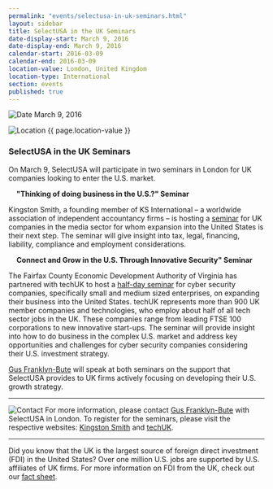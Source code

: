 ```yaml
---
permalink: "events/selectusa-in-uk-seminars.html"
layout: sidebar
title: SelectUSA in the UK Seminars
date-display-start: March 9, 2016
date-display-end: March 9, 2016
calendar-start: 2016-03-09
calendar-end: 2016-03-09
location-value: London, United Kingdom
location-type: International
section: events
published: true
---
```



![Date](https://google.github.io/material-design-icons/action/svg/design/ic_event_24px.svg "Date") March 9, 2016

![Location](http://google.github.io/material-design-icons/social/svg/design/ic_location_city_24px.svg "Location") {{ page.location-value }}

### SelectUSA in the UK Seminars

On March 9, SelectUSA will participate in two seminars in London for UK companies looking to enter the U.S. market. 

&nbsp;
&nbsp;
**"Thinking of doing business in the U.S.?" Seminar**

Kingston Smith, a founding member of KS International – a worldwide association of independent accountancy firms – is hosting a [seminar](http://www.kingstonsmithw1.co.uk/event/thinking-of-doing-business-in-the-us/) for UK companies in the media sector for whom expansion into the United States is their next step. The seminar will give insight into tax, legal, financing, liability, compliance and employment considerations.

&nbsp;
&nbsp;
**Connect and Grow in the U.S. Through Innovative Security" Seminar**

The Fairfax County Economic Development Authority of Virginia has partnered with techUK to host a [half-day seminar](http://www.techuk.org/events/seminar/item/7180-connect-and-grow-in-the-us-through-innovative-security) for cyber security companies, specifically small and medium sized enterprises, on expanding their business into the United States. techUK represents more than 900 UK member companies and technologies, who employ about half of all tech sector jobs in the UK. These companies range from leading FTSE 100 corporations to new innovative start-ups. The seminar will provide insight into how to do business in the complex U.S. market and address key opportunities and challenges for cyber security companies considering their U.S. investment strategy.

[Gus Franklyn-Bute](mailto:gus.franklynbute@trade.gov?Subject=SelectUSA%20in%20the%20UK%20Seminars%20Inquiry) will speak at both seminars on the support that SelectUSA provides to UK firms actively focusing on developing their U.S. growth strategy.

---

![Contact](https://google.github.io/material-design-icons/action/svg/design/ic_question_answer_24px.svg "Contact") For more information, please contact [Gus Franklyn-Bute](mailto:gus.franklynbute@trade.gov?Subject=SelectUSA%20in%20the%20UK%20Seminars%20Inquiry) with SelectUSA in London. To register for the seminars, please visit the respective websites: [Kingston Smith](http://www.kingstonsmithw1.co.uk/event/thinking-of-doing-business-in-the-us/) and [techUK](http://www.techuk.org/events/seminar/item/7180-connect-and-grow-in-the-us-through-innovative-security).

---

Did you know that the UK is the largest source of foreign direct investment (FDI) in the United States? Over one million U.S. jobs are supported by U.S. affiliates of UK firms. For more information on FDI from the UK, check out our [fact sheet](http://selectusa.commerce.gov/country-fact-sheets/UK_Fact_Sheet.pdf).
